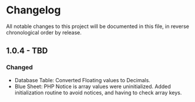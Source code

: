# Changelog

All notable changes to this project will be documented in this file, in reverse chronological order by release.

## 1.0.4 - TBD
### Changed
- Database Table: Converted Floating values to Decimals.
- Blue Sheet: PHP Notice is array values were uninitialized.  Added initialization routine to avoid notices, and having to check array keys.